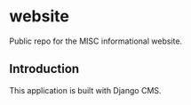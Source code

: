 website
=======

Public repo for the MISC informational website.

Introduction
------------

This application is built with Django CMS.
